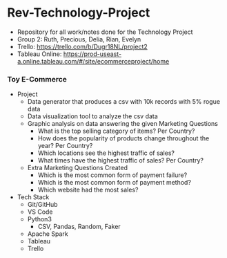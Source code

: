 # Rev-Technology-Project
- Repository for all work/notes done for the Technology Project
- Group 2: Ruth, Precious, Delia, Rian, Evelyn
- Trello: https://trello.com/b/Dugr18NL/project2
- Tableau Online: https://prod-useast-a.online.tableau.com/#/site/ecommerceproject/home

### Toy E-Commerce
- Project
  - Data generator that produces a csv with 10k records with 5% rogue data
  - Data visualization tool to analyze the csv data
  - Graphic analysis on data answering the given Marketing Questions
    - What is the top selling category of items? Per Country?
    - How does the popularity of products change throughout the year? Per Country?
    - Which locations see the highest traffic of sales?
    - What times have the highest traffic of sales? Per Country?
  - Extra Marketing Questions Created
    - Which is the most common form of payment failure?
    - Which is the most common form of payment method?
    - Which website had the most sales?
- Tech Stack
  - Git/GitHub
  - VS Code
  - Python3
    - CSV, Pandas, Random, Faker
  - Apache Spark
  - Tableau
  - Trello
